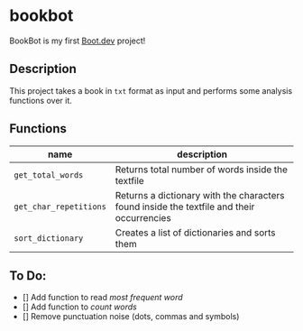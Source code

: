 # bookbot

BookBot is my first [Boot.dev](https://www.boot.dev) project!

## Description
This project takes a book in `txt` format as input and performs some analysis functions over it.

## Functions

| name | description |
| ---- | ----------- |
| `get_total_words` | Returns total number of words inside the textfile |
| `get_char_repetitions` | Returns a dictionary with the characters found inside the textfile and their occurrencies |
| `sort_dictionary` | Creates a list of dictionaries and sorts them | 

## To Do:
- [] Add function to read _most frequent word_
- [] Add function to _count words_
- [] Remove punctuation noise (dots, commas and symbols)
